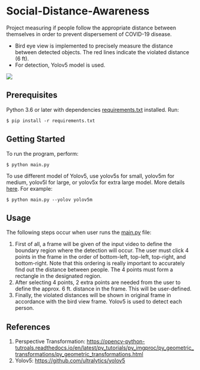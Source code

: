 # Social-Distance-Awareness
Project measuring if people follow the appropriate distance between themselves in order to prevent dispersement of COVID-19 disease.

- Bird eye view is implemented to precisely measure the distance between detected objects. The red lines indicate the violated distance (6 ft).
- For detection, Yolov5 model is used.

<img src='imgs/SDAware.gif'>

## Prerequisites

Python 3.6 or later with dependencies [requirements.txt](requirements.txt) installed. Run:

```
$ pip install -r requirements.txt
```

## Getting Started

To run the program, perform:

```
$ python main.py
```

To use different model of Yolov5, use yolov5s for small, yolov5m for medium, yolov5l for large, or yolov5x for extra large model. More details [here](https://github.com/ultralytics/yolov5). For example:

```
$ python main.py --yolov yolov5m
```

## Usage


The following steps occur when user runs the [main.py](main.py) file:

1. First of all, a frame will be given of the input video to define the boundary region where the detection will occur. The user must click 4 points in the frame in the order of bottom-left, top-left, top-right, and bottom-right. Note that this ordering is really important to accurately find out the distance between people. The 4 points must form a rectangle in the designated region. 
2. After selecting 4 points, 2 extra points are needed from the user to define the approx. 6 ft. distance in the frame. This will be user-defined.
3. Finally, the violated distances will be shown in original frame in accordance with the bird view frame. Yolov5 is used to detect each person.

## References

1. Perspective Transformation: https://opencv-python-tutroals.readthedocs.io/en/latest/py_tutorials/py_imgproc/py_geometric_transformations/py_geometric_transformations.html
2. Yolov5: https://github.com/ultralytics/yolov5
